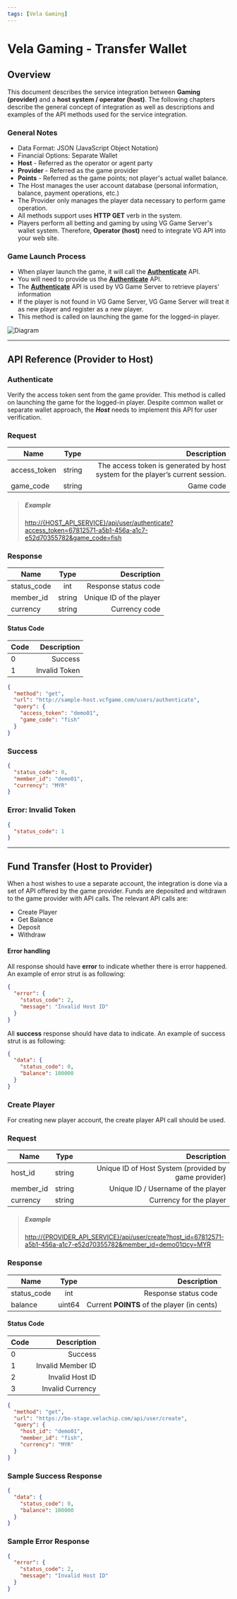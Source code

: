 ```yaml
---
tags: [Vela Gaming]
---
```


# Vela Gaming - Transfer Wallet

## Overview

This document describes the service integration between **Gaming (provider)** and a **host system / operator (host)**. The following chapters describe the general concept of integration as well as descriptions and examples of the API methods used for the service integration.

### General Notes

- Data Format: JSON (JavaScript Object Notation)
- Financial Options: Separate Wallet
- **Host** - Referred as the operator or agent party
- **Provider** - Referred as the game provider
- **Points** - Referred as the game points; not player's actual wallet balance.
- The Host manages the user account database (personal information, balance, payment operations, etc.)
- The Provider only manages the player data necessary to perform game operation.
- All methods support uses **HTTP GET** verb in the system.
- Players perform all betting and gaming by using VG Game Server's wallet system. Therefore, **Operator (host)** need to integrate VG API into your web site.

### Game Launch Process

- When player launch the game, it will call the [**Authenticate**](#api-reference-provider-to-host) API.
- You will need to provide us the [**Authenticate**](#api-reference-provider-to-host) API.
- The [**Authenticate**](#api-reference-provider-to-host) API is used by VG Game Server to retrieve players' information
- If the player is not found in VG Game Server, VG Game Server will treat it as new player and register as a new player.
- This method is called on launching the game for the logged-in player.

![Diagram](../assets/images/image002.jpg)

* * *

## API Reference (Provider to Host)

### Authenticate

Verify the access token sent from the game provider. This method is called on launching the game for the logged-in player. Despite common wallet or separate wallet approach, the **_Host_** needs to implement this API for user verification.

<!--
type: tab
title: Docs
-->

### Request

| Name         |  Type  |                                                                    Description |
| ------------ | :----: | -----------------------------------------------------------------------------: |
| access_token | string | The access token is generated by host system for the player’s current session. |
| game_code    | string |                                                                      Game code |

> ##### Example
>
> <http://{HOST_API_SERVICE}/api/user/authenticate?access_token=67812571-a5b1-456a-a1c7-e52d70355782&game_code=fish>

### Response

| Name        |  Type  |             Description |
| ----------- | :----: | ----------------------: |
| status_code |   int  |    Response status code |
| member_id   | string | Unique ID of the player |
| currency    | string |           Currency code |

#### Status Code

| Code |   Description |
| ---- | ------------: |
| 0    |       Success |
| 1    | Invalid Token |

<!--
type: tab
title: Try It
-->

```json http
{
  "method": "get",
  "url": "http://sample-host.vcfgame.com/users/authenticate",
  "query": {
    "access_token": "demo01",
    "game_code": "fish"
  }
}
```

<!--
type: tab
title: Examples
-->

### Success

```json
{
  "status_code": 0,
  "member_id": "demo01",
  "currency": "MYR"
}
```

### Error: Invalid Token

```json
{
  "status_code": 1
}
```

<!-- type: tab-end -->

* * *

## Fund Transfer (Host to Provider)

When a host wishes to use a separate account, the integration is done via a set of API offered by the game provider. Funds are deposited and witdrawn to the game provider with API calls. The relevant API calls are:

- Create Player
- Get Balance
- Deposit
- Withdraw

#### Error handling

All response should have **error** to indicate whether there is error happened. An example of error strut is as following:

```json
{
  "error": {
    "status_code": 2,
    "message": "Invalid Host ID"
  }
}
```

All **success** response should have data to indicate. An example of success strut is as following:

```json
{
  "data": {
    "status_code": 0,
    "balance": 100000
  }
}
```

### Create Player

For creating new player account, the create player API call should be used.

<!--
type: tab
title: Docs
-->

### Request

| Name      |  Type  |                                          Description |
| --------- | :----: | ---------------------------------------------------: |
| host_id   | string | Unique ID of Host System (provided by game provider) |
| member_id | string |                   Unique ID / Username of the player |
| currency  | string |                              Currency for the player |

> ##### Example
>
> [http://{PROVIDER_API_SERVICE}/api/user/create?host_id=67812571-a5b1-456a-a1c7-e52d70355782&member_id=demo01¤cy=MYR](http://{PROVIDER_API_SERVICE}/api/user/create?host_id=67812571-a5b1-456a-a1c7-e52d70355782&member_id=demo01&currency=MYR)

### Response

| Name        |  Type  |                                 Description |
| ----------- | :----: | ------------------------------------------: |
| status_code |   int  |                        Response status code |
| balance     | uint64 | Current **POINTS** of the player (in cents) |

#### Status Code

| Code |       Description |
| ---- | ----------------: |
| 0    |           Success |
| 1    | Invalid Member ID |
| 2    |   Invalid Host ID |
| 3    |  Invalid Currency |

<!--
type: tab
title: Try It
-->

```json http
{
  "method": "get",
  "url": "https://bo-stage.velachip.com/api/user/create",
  "query": {
    "host_id": "demo01",
    "member_id": "fish",
    "currency": "MYR"
  }
}
```

<!--
type: tab
title: Examples
-->

### Sample Success Response

```json
{
  "data": {
    "status_code": 0,
    "balance": 100000
  }
}
```

### Sample Error Response

```json
{
  "error": {
    "status_code": 2,
    "message": "Invalid Host ID"
  }
}
```

<!-- type: tab-end -->
